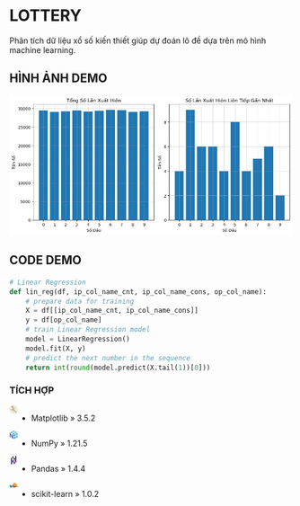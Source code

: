 # LOTTERY
Phân tích dữ liệu xổ số kiến thiết giúp dự đoán lô đề dựa trên mô hình machine learning.

## HÌNH ẢNH DEMO
<p align='center'>
<img src='pic/0.jpg'></img>
</p>

## CODE DEMO
```python
# Linear Regression
def lin_reg(df, ip_col_name_cnt, ip_col_name_cons, op_col_name):
    # prepare data for training
    X = df[[ip_col_name_cnt, ip_col_name_cons]]
    y = df[op_col_name]
    # train Linear Regression model
    model = LinearRegression()
    model.fit(X, y)
    # predict the next number in the sequence
    return int(round(model.predict(X.tail(1))[0]))
```

### TÍCH HỢP
<img src='pic/2.png' align='left' width='3%' height='3%'></img>
<div style='display:flex;'>

- Matplotlib » 3.5.2

</div>
<img src='pic/3.png' align='left' width='3%' height='3%'></img>
<div style='display:flex;'>

- NumPy » 1.21.5

</div>
<img src='pic/4.png' align='left' width='3%' height='3%'></img>
<div style='display:flex;'>

- Pandas » 1.4.4

</div>
<img src='pic/1.png' align='left' width='3%' height='3%'></img>
<div style='display:flex;'>

- scikit-learn » 1.0.2

</div>